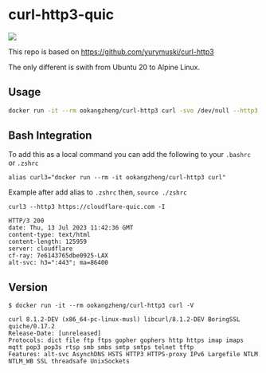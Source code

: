 # curl-http3-quic

[![](https://img.shields.io/docker/pulls/ookangzheng/curl-http3?style=flat-square)](https://hub.docker.com/r/ookangzheng/curl-http3)


This repo is based on https://github.com/yurymuski/curl-http3

The only different is swith from Ubuntu 20 to Alpine Linux.

## Usage

```bash
docker run -it --rm ookangzheng/curl-http3 curl -svo /dev/null --http3 https://cloudflare-quic.com/
```

## Bash Integration

To add this as a local command you can add the following to your `.bashrc` or `.zshrc`

```
alias curl3="docker run --rm -it ookangzheng/curl-http3 curl"
```

Example after add alias to `.zshrc` then, `source ./zshrc`

```
curl3 --http3 https://cloudflare-quic.com -I

HTTP/3 200
date: Thu, 13 Jul 2023 11:42:36 GMT
content-type: text/html
content-length: 125959
server: cloudflare
cf-ray: 7e6143765dbe0925-LAX
alt-svc: h3=":443"; ma=86400
```

## Version

```
$ docker run -it --rm ookangzheng/curl-http3 curl -V

curl 8.1.2-DEV (x86_64-pc-linux-musl) libcurl/8.1.2-DEV BoringSSL quiche/0.17.2
Release-Date: [unreleased]
Protocols: dict file ftp ftps gopher gophers http https imap imaps mqtt pop3 pop3s rtsp smb smbs smtp smtps telnet tftp
Features: alt-svc AsynchDNS HSTS HTTP3 HTTPS-proxy IPv6 Largefile NTLM NTLM_WB SSL threadsafe UnixSockets
```
